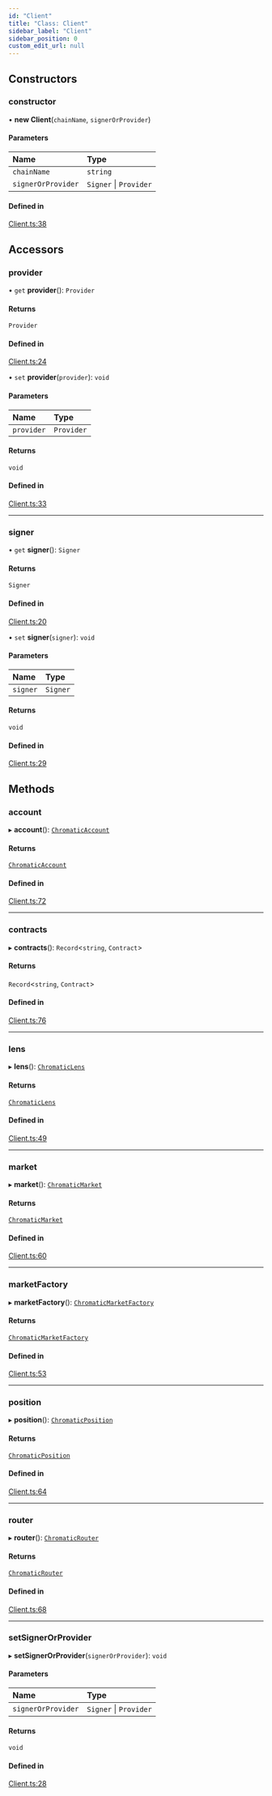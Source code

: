 ```yaml
---
id: "Client"
title: "Class: Client"
sidebar_label: "Client"
sidebar_position: 0
custom_edit_url: null
---
```


## Constructors

### constructor

• **new Client**(`chainName`, `signerOrProvider`)

#### Parameters

| Name | Type |
| :------ | :------ |
| `chainName` | `string` |
| `signerOrProvider` | `Signer` \| `Provider` |

#### Defined in

[Client.ts:38](https://github.com/chromatic-protocol/sdk/blob/07584ba/src/Client.ts#L38)

## Accessors

### provider

• `get` **provider**(): `Provider`

#### Returns

`Provider`

#### Defined in

[Client.ts:24](https://github.com/chromatic-protocol/sdk/blob/07584ba/src/Client.ts#L24)

• `set` **provider**(`provider`): `void`

#### Parameters

| Name | Type |
| :------ | :------ |
| `provider` | `Provider` |

#### Returns

`void`

#### Defined in

[Client.ts:33](https://github.com/chromatic-protocol/sdk/blob/07584ba/src/Client.ts#L33)

___

### signer

• `get` **signer**(): `Signer`

#### Returns

`Signer`

#### Defined in

[Client.ts:20](https://github.com/chromatic-protocol/sdk/blob/07584ba/src/Client.ts#L20)

• `set` **signer**(`signer`): `void`

#### Parameters

| Name | Type |
| :------ | :------ |
| `signer` | `Signer` |

#### Returns

`void`

#### Defined in

[Client.ts:29](https://github.com/chromatic-protocol/sdk/blob/07584ba/src/Client.ts#L29)

## Methods

### account

▸ **account**(): [`ChromaticAccount`](ChromaticAccount.md)

#### Returns

[`ChromaticAccount`](ChromaticAccount.md)

#### Defined in

[Client.ts:72](https://github.com/chromatic-protocol/sdk/blob/07584ba/src/Client.ts#L72)

___

### contracts

▸ **contracts**(): `Record`<`string`, `Contract`\>

#### Returns

`Record`<`string`, `Contract`\>

#### Defined in

[Client.ts:76](https://github.com/chromatic-protocol/sdk/blob/07584ba/src/Client.ts#L76)

___

### lens

▸ **lens**(): [`ChromaticLens`](ChromaticLens.md)

#### Returns

[`ChromaticLens`](ChromaticLens.md)

#### Defined in

[Client.ts:49](https://github.com/chromatic-protocol/sdk/blob/07584ba/src/Client.ts#L49)

___

### market

▸ **market**(): [`ChromaticMarket`](ChromaticMarket.md)

#### Returns

[`ChromaticMarket`](ChromaticMarket.md)

#### Defined in

[Client.ts:60](https://github.com/chromatic-protocol/sdk/blob/07584ba/src/Client.ts#L60)

___

### marketFactory

▸ **marketFactory**(): [`ChromaticMarketFactory`](ChromaticMarketFactory.md)

#### Returns

[`ChromaticMarketFactory`](ChromaticMarketFactory.md)

#### Defined in

[Client.ts:53](https://github.com/chromatic-protocol/sdk/blob/07584ba/src/Client.ts#L53)

___

### position

▸ **position**(): [`ChromaticPosition`](ChromaticPosition.md)

#### Returns

[`ChromaticPosition`](ChromaticPosition.md)

#### Defined in

[Client.ts:64](https://github.com/chromatic-protocol/sdk/blob/07584ba/src/Client.ts#L64)

___

### router

▸ **router**(): [`ChromaticRouter`](ChromaticRouter.md)

#### Returns

[`ChromaticRouter`](ChromaticRouter.md)

#### Defined in

[Client.ts:68](https://github.com/chromatic-protocol/sdk/blob/07584ba/src/Client.ts#L68)

___

### setSignerOrProvider

▸ **setSignerOrProvider**(`signerOrProvider`): `void`

#### Parameters

| Name | Type |
| :------ | :------ |
| `signerOrProvider` | `Signer` \| `Provider` |

#### Returns

`void`

#### Defined in

[Client.ts:28](https://github.com/chromatic-protocol/sdk/blob/07584ba/src/Client.ts#L28)
